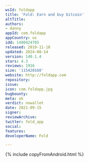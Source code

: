 ```yaml
---
wsId: foldapp
title: 'Fold: Earn and buy bitcoin'
altTitle: 
authors:
- danny
appId: com.foldapp
appCountry: us
idd: 1480424785
released: 2019-11-18
updated: 2024-08-14
version: 140.1.4
stars: 4.3
reviews: 1916
size: '115420160'
website: http://foldapp.com
repository: 
issue: 
icon: com.foldapp.jpg
bugbounty: 
meta: ok
verdict: nowallet
date: 2021-09-15
signer: 
reviewArchive: 
twitter: fold_app
social: 
features: 
developerName: Fold

---
```


{% include copyFromAndroid.html %}
